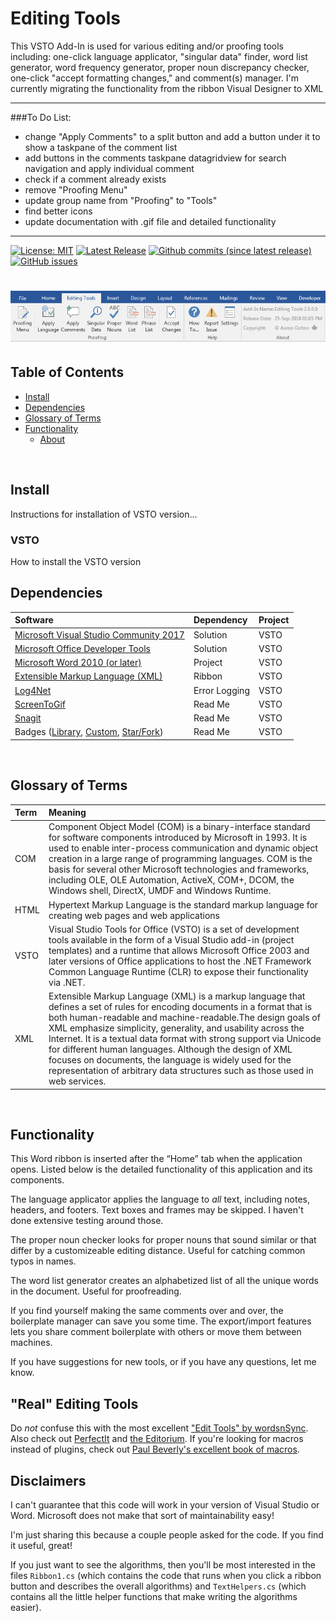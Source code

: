 # Editing Tools

This VSTO Add-In is used for various editing and/or proofing tools including: one-click language applicator, "singular data" finder, word list generator, word frequency generator, proper noun discrepancy checker, one-click "accept formatting changes," and comment(s) manager. I'm currently migrating the functionality from the ribbon Visual Designer to XML

-----

###To Do List:

* change "Apply Comments" to a split button and add a button under it to show a taskpane of the comment list
* add buttons in the comments taskpane datagridview for search navigation and apply individual comment
* check if a comment already exists
* remove "Proofing Menu"
* update group name from "Proofing" to "Tools"
* find better icons
* update documentation with .gif file and detailed functionality

-----

[![License: MIT](https://img.shields.io/badge/License-MIT-yellow.svg)](LICENSE "MIT License Copyright © Aaron Dalton")
[![Latest Release](https://img.shields.io/github/release/Office-projects/Word-Editing-Tools.svg?label=latest%20release)](https://github.com/Office-projects/Word-Editing-Tools/releases)
[![Github commits (since latest release)](https://img.shields.io/github/commits-since/Office-projects/Word-Editing-Tools/latest.svg)](https://github.com/Office-projects/Word-Editing-Tools)
[![GitHub issues](https://img.shields.io/github/issues/Office-projects/Word-Editing-Tools.svg)](https://github.com/Office-projects/Word-Editing-Tools/issues)

<h1 align="left">
  <img src="Images/ReadMe/ribbon1.png" />
</h1>

## Table of Contents
- <a href="#install">Install</a>
- <a href="#dependencies">Dependencies</a>
- <a href="#glossary-of-terms">Glossary of Terms</a>
- <a href="#functionality">Functionality</a> 
    - <a href="#about">About</a>

<br>

<a id="user-content-install" class="anchor" href="#install" aria-hidden="true"> </a>
## Install
Instructions for installation of VSTO version...

### VSTO
How to install the VSTO version

<a id="user-content-dependencies" class="anchor" href="#dependencies" aria-hidden="true"> </a>
## Dependencies
|Software                                   |Dependency                 |Project                    |
|:------------------------------------------|:--------------------------|:--------------------------|
|[Microsoft Visual Studio Community 2017](https://www.visualstudio.com/vs/whatsnew/)|Solution|VSTO|
|[Microsoft Office Developer Tools](https://visualstudio.microsoft.com/vs/features/office-tools/)|Solution|VSTO|
|[Microsoft Word 2010 (or later)](https://www.microsoft.com/en-au/software-download/office)|Project|VSTO|
|[Extensible Markup Language (XML)](https://docs.microsoft.com/en-us/visualstudio/vsto/ribbon-xml?view=vs-2017)|Ribbon|VSTO|
|[Log4Net](https://www.nuget.org/packages/log4net/) |Error Logging |VSTO|
|[ScreenToGif](http://www.screentogif.com/)|Read Me|VSTO|
|[Snagit](http://discover.techsmith.com/snagit-non-brand-desktop/?gclid=CNzQiOTO09UCFVoFKgod9EIB3g)|Read Me|VSTO|
|Badges ([Library](https://shields.io/), [Custom](https://rozaxe.github.io/factory/), [Star/Fork](http://githubbadges.com))|Read Me|VSTO|

<br>

<a id="user-content-glossary-of-terms" class="anchor" href="#glossary-of-terms" aria-hidden="true"> </a>
## Glossary of Terms

| Term                      | Meaning                                                                                  |
|:--------------------------|:-----------------------------------------------------------------------------------------|
| COM |Component Object Model (COM) is a binary-interface standard for software components introduced by Microsoft in 1993. It is used to enable inter-process communication and dynamic object creation in a large range of programming languages. COM is the basis for several other Microsoft technologies and frameworks, including OLE, OLE Automation, ActiveX, COM+, DCOM, the Windows shell, DirectX, UMDF and Windows Runtime.  |
| HTML|Hypertext Markup Language is the standard markup language for creating web pages and web applications|
| VSTO |Visual Studio Tools for Office (VSTO) is a set of development tools available in the form of a Visual Studio add-in (project templates) and a runtime that allows Microsoft Office 2003 and later versions of Office applications to host the .NET Framework Common Language Runtime (CLR) to expose their functionality via .NET.|
| XML|Extensible Markup Language (XML) is a markup language that defines a set of rules for encoding documents in a format that is both human-readable and machine-readable.The design goals of XML emphasize simplicity, generality, and usability across the Internet. It is a textual data format with strong support via Unicode for different human languages. Although the design of XML focuses on documents, the language is widely used for the representation of arbitrary data structures such as those used in web services.|

<br>

<a id="user-content-functionality" class="anchor" href="#functionality" aria-hidden="true"> </a>
## Functionality
This Word ribbon is inserted after the “Home” tab when the application opens. Listed below is the detailed functionality of this application and its components.


The language applicator applies the language to *all* text, including notes, headers, and footers. Text boxes and frames may be skipped. I haven't done extensive testing around those.

The proper noun checker looks for proper nouns that sound similar or that differ by a customizeable editing distance. Useful for catching common typos in names.

The word list generator creates an alphabetized list of all the unique words in the document. Useful for proofreading.

If you find yourself making the same comments over and over, the boilerplate manager can save you some time. The export/import features lets you share comment boilerplate with others or move them between machines.

If you have suggestions for new tools, or if you have any questions, let me know.

## "Real" Editing Tools

Do *not* confuse this with the most excellent ["Edit Tools" by wordsnSync](http://www.wordsnsync.com/). Also check out [PerfectIt](http://www.intelligentediting.com/) and [the Editorium](http://www.editorium.com/). If you're looking for macros instead of plugins, check out [Paul Beverly's excellent book of macros](http://www.archivepub.co.uk/book.html).

## Disclaimers

I can't guarantee that this code will work in your version of Visual Studio or Word. Microsoft does not make that sort of maintainability easy!

I'm just sharing this because a couple people asked for the code. If you find it useful, great!

If you just want to see the algorithms, then you'll be most interested in the files `Ribbon1.cs` (which contains the code that runs when you click a ribbon button and describes the overall algorithms) and `TextHelpers.cs` (which contains all the little helper functions that make writing the algorithms easier).
